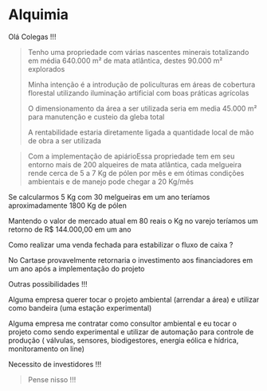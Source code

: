 # Alquimia
Olá Colegas !!!
> Tenho uma propriedade com várias nascentes minerais
> totalizando em média 640.000 m² de mata atlântica, destes
> 90.000 m² explorados
>
> Minha intenção é a introdução de policulturas em áreas
> de cobertura florestal utilizando iluminação artificial
> com boas práticas agrícolas
>
> O dimensionamento da área a ser utilizada seria em media
> 45.000 m² para manutenção e custeio da gleba total
>
> A rentabilidade estaria diretamente ligada a quantidade
> local de mão de obra a ser utilizada

> Com a implementação de apiárioEssa propriedade tem em seu entorno mais de 200 alqueires de mata atlântica, cada melgueira rende cerca de 5 a 7 Kg de pólen por mês e em ótimas condições ambientais e de manejo pode chegar a 20 Kg/mês

Se calcularmos 5 Kg com 30 melgueiras em um ano teríamos aproximadamente 1800 Kg de pólen

Mantendo o valor de mercado atual em 80 reais o Kg no varejo teríamos um retorno de R$ 144.000,00 em um ano

Como realizar uma venda fechada para estabilizar o fluxo de caixa ?

No Cartase provavelmente retornaria o investimento aos financiadores em um ano após a implementação do projeto

Outras possibilidades !!!

Alguma empresa querer tocar o projeto ambiental (arrendar a área) e utilizar como bandeira (uma estação experimental)

Alguma empresa me contratar como consultor ambiental e eu tocar o projeto como sendo experimental e utilizar de automação para controle de produção
( válvulas, sensores, biodigestores, energia eólica e hídrica, monitoramento on line)

Necessito de investidores !!!


> Pense nisso !!!
